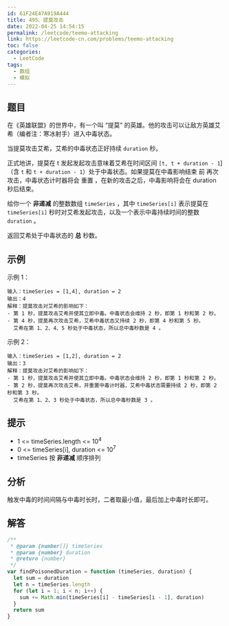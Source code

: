 ```yaml
---
id: 61F24E47A919A444
title: 495、提莫攻击
date: 2022-04-25 14:54:15
permalink: /leetcode/teemo-attacking
link: https://leetcode-cn.com/problems/teemo-attacking
toc: false
categories:
  - LeetCode
tags:
  - 数组
  - 模拟
---
```


<Level type='easy'/>

## 题目

在《英雄联盟》的世界中，有一个叫 “提莫” 的英雄。他的攻击可以让敌方英雄艾希（编者注：寒冰射手）进入中毒状态。

当提莫攻击艾希，艾希的中毒状态正好持续 `duration` 秒。

正式地讲，提莫在 t 发起发起攻击意味着艾希在时间区间 `[t, t + duration - 1`]（含 `t` 和 `t + duration - 1`）处于中毒状态。如果提莫在中毒影响结束 前 再次攻击，中毒状态计时器将会 重置
，在新的攻击之后，中毒影响将会在 duration 秒后结束。

给你一个 **非递减** 的整数数组 `timeSeries` ，其中 `timeSeries[i]` 表示提莫在 `timeSeries[i]` 秒时对艾希发起攻击，以及一个表示中毒持续时间的整数 `duration` 。

返回艾希处于中毒状态的 **总** 秒数。

## 示例

示例 1：

```text
输入：timeSeries = [1,4], duration = 2
输出：4
解释：提莫攻击对艾希的影响如下：
- 第 1 秒，提莫攻击艾希并使其立即中毒。中毒状态会维持 2 秒，即第 1 秒和第 2 秒。
- 第 4 秒，提莫再次攻击艾希，艾希中毒状态又持续 2 秒，即第 4 秒和第 5 秒。
  艾希在第 1、2、4、5 秒处于中毒状态，所以总中毒秒数是 4 。
```

示例 2：

```text
输入：timeSeries = [1,2], duration = 2
输出：3
解释：提莫攻击对艾希的影响如下：
- 第 1 秒，提莫攻击艾希并使其立即中毒。中毒状态会维持 2 秒，即第 1 秒和第 2 秒。
- 第 2 秒，提莫再次攻击艾希，并重置中毒计时器，艾希中毒状态需要持续 2 秒，即第 2 秒和第 3 秒。
  艾希在第 1、2、3 秒处于中毒状态，所以总中毒秒数是 3 。
```

## 提示

- 1 <= timeSeries.length <= 10<sup>4</sup>
- 0 <= timeSeries[i], duration <= 10<sup>7</sup>
- timeSeries 按 **非递减** 顺序排列

## 分析

触发中毒的时间间隔与中毒时长时，二者取最小值，最后加上中毒时长即可。

## 解答

```javascript
/**
 * @param {number[]} timeSeries
 * @param {number} duration
 * @return {number}
 */
var findPoisonedDuration = function (timeSeries, duration) {
  let sum = duration
  let n = timeSeries.length
  for (let i = 1; i < n; i++) {
    sum += Math.min(timeSeries[i] - timeSeries[i - 1], duration)
  }
  return sum
}
```
